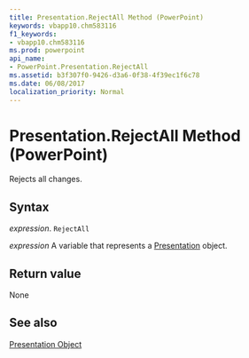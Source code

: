 ```yaml
---
title: Presentation.RejectAll Method (PowerPoint)
keywords: vbapp10.chm583116
f1_keywords:
- vbapp10.chm583116
ms.prod: powerpoint
api_name:
- PowerPoint.Presentation.RejectAll
ms.assetid: b3f307f0-9426-d3a6-0f38-4f39ec1f6c78
ms.date: 06/08/2017
localization_priority: Normal
---
```



# Presentation.RejectAll Method (PowerPoint)

Rejects all changes.


## Syntax

 _expression_. `RejectAll`

 _expression_ A variable that represents a [Presentation](./PowerPoint.Presentation.md) object.


## Return value

None


## See also


[Presentation Object](PowerPoint.Presentation.md)

